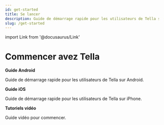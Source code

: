 ```yaml
---
id: get-started
title: Se lancer 
description: Guide de démarrage rapide pour les utilisateurs de Tella sur Android et iOS
slug: /get-started
---
```


import Link from '@docusaurus/Link'


# Commencer avez Tella


<div class="doc-card-list">
    <div className="doc-card">
      <Link to="/get-started-android">
        <div className="doc-card-content">
          <b>Guide Android</b>
          <p>Guide de démarrage rapide pour les utilisateurs de Tella sur Android.</p>
        </div>
      </Link>
    </div>
    <div className="doc-card">
      <Link to="/get-started-ios">
        <div className="doc-card-content">
          <b>Guide iOS</b>
          <p>Guide de démarrage rapide pour les utilisateurs de Tella sur iPhone.</p>
        </div>
      </Link>
    </div>
    <div className="doc-card">
      <Link to="/video-tutorials">
        <div className="doc-card-content">
          <b>Tutoriels vidéo</b>
          <p>Guide vidéo pour commencer.</p>
        </div>
      </Link>
    </div>
</div>
